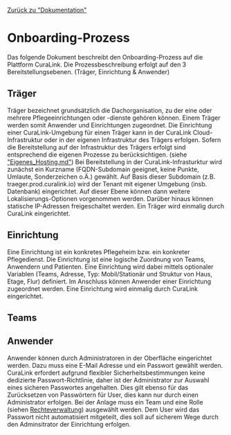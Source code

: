 [Zurück zu "Dokumentation"](README.md)

# Onboarding-Prozess
Das folgende Dokument beschreibt den Onboarding-Prozess auf die Plattform CuraLink. Die Prozessbeschreibung erfolgt auf den 3 Bereitstellungsebenen. (Träger, Einrichtung & Anwender)

## Träger
Träger bezeichnet grundsätzlich die Dachorganisation, zu der eine oder mehrere Pflegeeinrichtungen oder -dienste gehören können. Einem Träger werden somit Anwender und Einrichtungen zugeordnet. Die Einrichtung einer CuraLink-Umgebung für einen Träger kann in der CuraLink Cloud-Infrastruktur oder in der eigenen Infrastruktur des Trägers erfolgen. Sofern die Bereitstellung auf der Infrastruktur des Trägers erfolgt sind entsprechend die eigenen Prozesse zu berücksichtigen. (siehe ["Eigenes_Hosting.md"](Eigenes_Hosting.md)) Bei Bereitstellung in der CuraLink-Infrasturktur wird zunächst ein Kurzname (FQDN-Subdomain geeignet, keine Punkte, Umlaute, Sonderzeichen o.Ä.) gewählt. Auf Basis dieser Subdomain (z.B. traeger.prod.curalink.io) wird der Tenant mit eigener Umgebung (insb. Datenbank) eingerichtet. Auf dieser Ebene können dann weitere Lokalisierungs-Optionen vorgenommen werden. Darüber hinaus können statische IP-Adressen freigeschaltet werden. Ein Träger wird einmalig durch CuraLink eingerichtet.

## Einrichtung
Eine Einrichtung ist ein konkretes Pflegeheim bzw. ein konkreter Pflegedienst. Die Einrichtung ist eine logische Zuordnung von Teams, Anwendern und Patienten. Eine Einrichtung wird dabei mittels optionaler Variablen (Teams, Adresse, Typ: Mobil/Stationär und Struktur von Haus, Etage, Flur) definiert. Im Anschluss können Anwender einer Einrichtung zugeordnet werden. Eine Einrichtung wird einmalig durch CuraLink eingerichtet.

## Teams

## Anwender
Anwender können durch Administratoren in der Oberfläche eingerichtet werden. Dazu muss eine E-Mail Adresse und ein Passwort gewählt werden. CuraLink erfordert aufgrund flexibler Sicherheitsbestimmungen keine dedizierte Passwort-Richtlinie, daher ist der Administrator zur Auswahl eines sicheren Passwortes angehalten. Dies gilt ebenso für das Zurücksetzen von Passwörtern für User, dies kann nur durch einen Administrator erfolgen. Bei der Anlage muss ein Team und eine Rolle (siehen [Rechteverwaltung](Rechteverwaltung.md)) ausgewählt werden.
Dem User wird das Passwort nicht automatisiert mitgeteilt, dies soll auf sicherem Wege durch den Adminsitrator der Einrichtung erfolgen.
